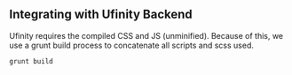 ## Integrating with Ufinity Backend 

Ufinity requires the compiled CSS and JS (unminified). Because of this, we use a grunt build process to concatenate all scripts and scss used. 

~~~
grunt build 
~~~

